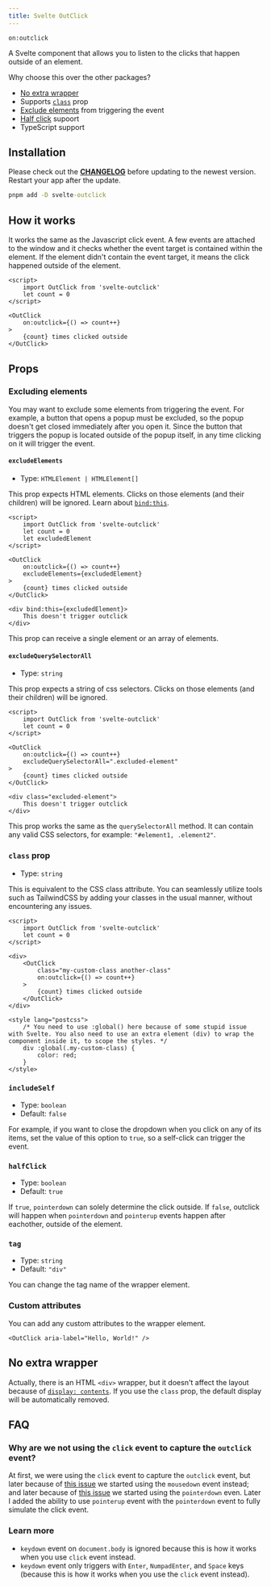 ```yaml
---
title: Svelte OutClick
---
```


`on:outclick`

A Svelte component that allows you to listen to the clicks that happen outside of an element.

Why choose this over the other packages?

- [No extra wrapper](#no-extra-wrapper)
- Supports [`class`](#class-prop) prop
- [Exclude elements](#excluding-elements) from triggering the event
- [Half click](#halfclick) supoort
- TypeScript support

## Installation

Please check out the [**CHANGELOG**](svelte-outclick/changelog) before updating to the newest version. Restart your app after the update.

```cmd
pnpm add -D svelte-outclick
```

## How it works

It works the same as the Javascript click event. A few events are attached to the window and it checks whether the event target is contained within the element. If the element didn't contain the event target, it means the click happened outside of the element.

<!-- prettier-ignore -->
```svelte
<script>
	import OutClick from 'svelte-outclick'
	let count = 0
</script>

<OutClick
	on:outclick={() => count++}
>
	{count} times clicked outside
</OutClick>
```

## Props

### Excluding elements

You may want to exclude some elements from triggering the event. For example, a button that opens a popup must be excluded, so the popup doesn't get closed immediately after you open it. Since the button that triggers the popup is located outside of the popup itself, in any time clicking on it will trigger the event.

#### `excludeElements`

- Type: `HTMLElement | HTMLElement[]`

This prop expects HTML elements. Clicks on those elements (and their children) will be ignored. Learn about [`bind:this`](https://svelte.dev/tutorial/bind-this).

<!-- prettier-ignore -->
```svelte
<script>
	import OutClick from 'svelte-outclick'
	let count = 0
	let excludedElement
</script>

<OutClick
	on:outclick={() => count++}
	excludeElements={excludedElement}
>
	{count} times clicked outside
</OutClick>

<div bind:this={excludedElement}>
	This doesn't trigger outclick
</div>
```

This prop can receive a single element or an array of elements.

#### `excludeQuerySelectorAll`

- Type: `string`

This prop expects a string of css selectors. Clicks on those elements (and their children) will be ignored.

<!-- prettier-ignore -->
```svelte
<script>
	import OutClick from 'svelte-outclick'
	let count = 0
</script>

<OutClick
	on:outclick={() => count++}
	excludeQuerySelectorAll=".excluded-element"
>
	{count} times clicked outside
</OutClick>

<div class="excluded-element">
	This doesn't trigger outclick
</div>
```

This prop works the same as the `querySelectorAll` method. It can contain any valid CSS selectors, for example: `"#element1, .element2"`.

### `class` prop

- Type: `string`

This is equivalent to the CSS class attribute. You can seamlessly utilize tools such as TailwindCSS by adding your classes in the usual manner, without encountering any issues.

<!-- prettier-ignore -->
```svelte
<script>
	import OutClick from 'svelte-outclick'
	let count = 0
</script>

<div>
	<OutClick
		class="my-custom-class another-class"
		on:outclick={() => count++}
	>
		{count} times clicked outside
	</OutClick>
</div>

<style lang="postcss">
	/* You need to use :global() here because of some stupid issue with Svelte. You also need to use an extra element (div) to wrap the component inside it, to scope the styles. */
	div :global(.my-custom-class) {
		color: red;
	}
</style>
```

### `includeSelf`

- Type: `boolean`
- Default: `false`

For example, if you want to close the dropdown when you click on any of its items, set the value of this option to `true`, so a self-click can trigger the event.

### `halfClick`

- Type: `boolean`
- Default: `true`

If `true`, `pointerdown` can solely determine the click outside. If `false`, outclick will happen when `pointerdown` and `pointerup` events happen after eachother, outside of the element.

### `tag`

- Type: `string`
- Default: `"div"`

You can change the tag name of the wrapper element.

### Custom attributes

You can add any custom attributes to the wrapper element.

```svelte
<OutClick aria-label="Hello, World!" />
```

## No extra wrapper

Actually, there is an HTML `<div>` wrapper, but it doesn't affect the layout because of [`display: contents`](https://caniuse.com/css-display-contents). If you use the `class` prop, the default display will be automatically removed.

## FAQ

### Why are we not using the `click` event to capture the `outclick` event?

At first, we were using the `click` event to capture the `outclick` event, but later because of [this issue](https://github.com/babakfp/svelte-outclick/issues/4) we started using the `mousedown` event instead; and later because of [this issue](https://github.com/babakfp/svelte-outclick/issues/6) we started using the `pointerdown` even. Later I added the ability to use `pointerup` event with the `pointerdown` event to fully simulate the click event.

### Learn more

- `keydown` event on `document.body` is ignored because this is how it works when you use `click` event instead.
- `keydown` event only triggers with `Enter`, `NumpadEnter`, and `Space` keys (because this is how it works when you use the `click` event instead).
